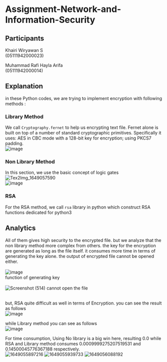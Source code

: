 # Assignment-Network-and-Information-Security

## Participants
Khairi Wiryawan S<br />
(05111942000023)

Muhammad Rafi Hayla Arifa<br />
(05111942000014)

## Explanation

in these Python codes, we are trying to implement encryption with following methods :<br />

### Library Method
We call ```Cryptography.fernet``` to help us encrypting text file. Fernet alone is built on top of a number of standard cryptographic primitives. Specifically it uses: AES in CBC mode with a 128-bit key for encryption; using PKCS7 padding.<br />
![image](https://user-images.githubusercontent.com/73766131/161852415-6767748c-6645-4dfc-a040-6e712c308ac2.png)<br />


### Non Library Method
In this section, we use the basic concept of logic gates
![Tex2Img_1649057590](https://user-images.githubusercontent.com/73766131/161496410-15875e32-c42c-4999-8e2c-37f7664088f1.jpg)<br />
![image](https://user-images.githubusercontent.com/73766131/161852610-521dfc4d-29c0-4c0d-ab47-66447a7e877d.png)<br />


### RSA
For the RSA method, we call ```rsa``` library in python which construct RSA functions dedicated for python3

## Analytics
All of them gives high security to the encrypted file. but we analyze that the non library method more complex from others. the key for the encryption are generated as long as the file itself. it consumes more time in terms of generating the key alone. the output of encrypted file cannot be opened either.<br /><br />
![image](https://user-images.githubusercontent.com/73766131/161497304-c5c3abb1-3114-4bf2-9da7-0934f9293334.png)
<br />function of generating key <br /> <br />
![Screenshot (514)](https://user-images.githubusercontent.com/73766131/161497812-a5027903-76df-4c32-9612-846ed9536f8a.png)
cannot open the file <br /><br />

but, RSA quite difficult as well in terms of Encryption. you can see the result as follows<br />
![image](https://user-images.githubusercontent.com/73766131/161500246-1c5e5f02-4317-44ef-b9e7-d7030ce4494b.png)

while Library method you can see as follows <br />
![image](https://user-images.githubusercontent.com/73766131/161500453-b61f7b14-544e-498d-bf66-f6b553c3c0f3.png)


For time consumption, Using No library is a big win here, resulting 0.0 while RSA and Library method consumes 0.0009999275207519531 and 0.14500045776367188 respectively.<br />
![1649055897216](https://user-images.githubusercontent.com/73766131/161499720-3c7d77e0-4a1c-44f5-8eda-522bc09447cc.jpg)
![1649055939733](https://user-images.githubusercontent.com/73766131/161499751-2168cbd4-e95a-4bde-91fe-d8d0b5a1bf32.jpg)
![1649056088192](https://user-images.githubusercontent.com/73766131/161499766-8480960e-c5e4-4517-8b64-c12337f79eeb.jpg)
